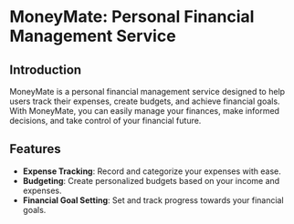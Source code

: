 # **MoneyMate: Personal Financial Management Service**

## **Introduction**

MoneyMate is a personal financial management service designed to help users track their expenses, create budgets, and achieve financial goals. With MoneyMate, you can easily manage your finances, make informed decisions, and take control of your financial future.

## **Features**

- **Expense Tracking**: Record and categorize your expenses with ease.
- **Budgeting**: Create personalized budgets based on your income and expenses.
- **Financial Goal Setting**: Set and track progress towards your financial goals.
